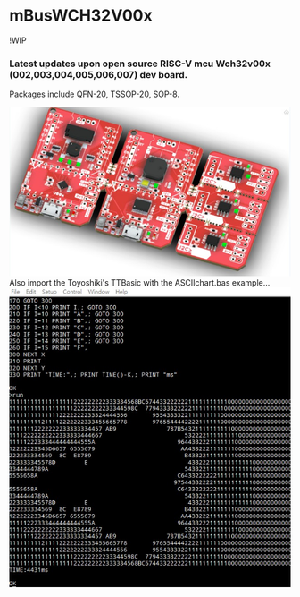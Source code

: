 # mBusWCH32V00x
!WIP

### Latest updates upon open source RISC-V mcu Wch32v00x (002,003,004,005,006,007) dev board.
Packages include QFN-20, TSSOP-20, SOP-8.

<img src="pic/mBusWch32v00x_1008.jpg"> 
<br>
Also import the Toyoshiki's TTBasic with the ASCIIchart.bas example... <br>
<img src="pic/TTBASIC_ASCII_V003.jpg">
